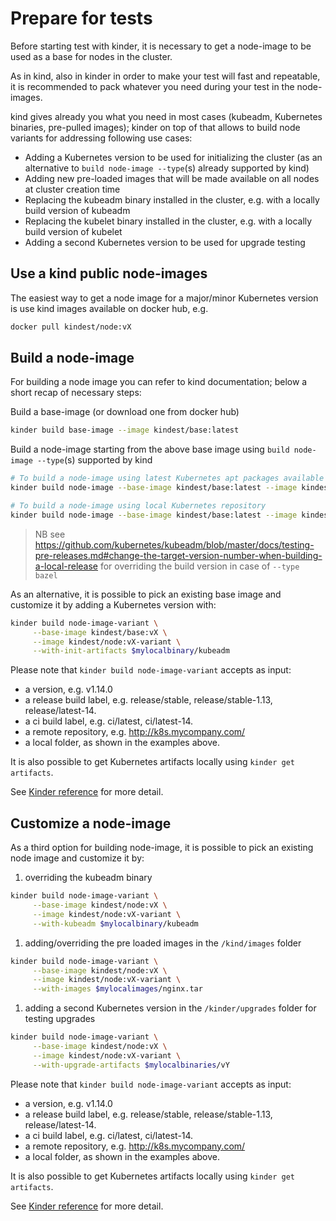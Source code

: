 # Prepare for tests

Before starting test with kinder, it is necessary to get a node-image to be used as a base for nodes in the cluster.

As in kind, also in kinder in order to make your test will fast and repeatable, it is recommended to
pack whatever you need during your test in the node-images.

kind gives already you what you need in most cases (kubeadm, Kubernetes binaries, pre-pulled images); kinder
on top of that allows to build node variants for addressing following use cases:

- Adding a Kubernetes version to be used for initializing the cluster (as an alternative to `build node-image
  --type`(s) already supported by kind)
- Adding new pre-loaded images that will be made available on all nodes at cluster creation time
- Replacing the kubeadm binary installed in the cluster, e.g. with a locally build version of kubeadm
- Replacing the kubelet binary installed in the cluster, e.g. with a locally build version of kubelet
- Adding a second Kubernetes version to be used for upgrade testing

## Use a kind public node-images

The easiest way to get a node image for a major/minor Kubernetes version is use kind images available
on docker hub, e.g.

```bash
docker pull kindest/node:vX
```

## Build a node-image

For building a node image you can refer to kind documentation; below a short recap of necessary steps:

Build a base-image (or download one from docker hub)

```bash
kinder build base-image --image kindest/base:latest
```

Build a node-image starting from the above base image using `build node-image --type`(s) supported by kind

```bash
# To build a node-image using latest Kubernetes apt packages available
kinder build node-image --base-image kindest/base:latest --image kindest/node:vX --type apt

# To build a node-image using local Kubernetes repository
kinder build node-image --base-image kindest/base:latest --image kindest/node:vX --type bazel
```

> NB see <https://github.com/kubernetes/kubeadm/blob/master/docs/testing-pre-releases.md#change-the-target-version-number-when-building-a-local-release> for overriding
the build version in case of `--type bazel`

As an alternative, it is possible to pick an existing base image and customize it by adding a Kubernetes
version with:

```bash
kinder build node-image-variant \
     --base-image kindest/base:vX \
     --image kindest/node:vX-variant \
     --with-init-artifacts $mylocalbinary/kubeadm
```

Please note that `kinder build node-image-variant` accepts as input:

- a version, e.g. v1.14.0
- a release build label, e.g. release/stable, release/stable-1.13, release/latest-14.
- a ci build label, e.g. ci/latest, ci/latest-14.
- a remote repository, e.g. <http://k8s.mycompany.com/>
- a local folder, as shown in the examples above.

It is also possible to get Kubernetes artifacts locally using `kinder get artifacts`.

See [Kinder reference](reference.md) for more detail.

## Customize a node-image

As a third option for building node-image, it is possible to pick an existing node image and customize it by:

1. overriding the kubeadm binary

```bash
kinder build node-image-variant \
     --base-image kindest/node:vX \
     --image kindest/node:vX-variant \
     --with-kubeadm $mylocalbinary/kubeadm
```

1. adding/overriding the pre loaded images in the `/kind/images` folder

```bash
kinder build node-image-variant \
     --base-image kindest/node:vX \
     --image kindest/node:vX-variant \
     --with-images $mylocalimages/nginx.tar
```

1. adding a second Kubernetes version in the `/kinder/upgrades` folder for testing upgrades

```bash
kinder build node-image-variant \
     --base-image kindest/node:vX \
     --image kindest/node:vX-variant \
     --with-upgrade-artifacts $mylocalbinaries/vY
```

Please note that `kinder build node-image-variant` accepts as input:

- a version, e.g. v1.14.0
- a release build label, e.g. release/stable, release/stable-1.13, release/latest-14.
- a ci build label, e.g. ci/latest, ci/latest-14.
- a remote repository, e.g. <http://k8s.mycompany.com/>
- a local folder, as shown in the examples above.

It is also possible to get Kubernetes artifacts locally using `kinder get artifacts`.

See [Kinder reference](reference.md) for more detail.
